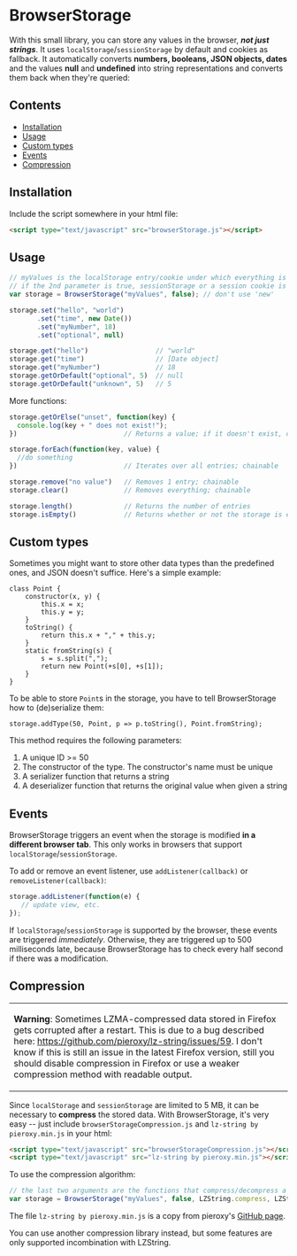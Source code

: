 # BrowserStorage
With this small library, you can store any values in the browser, ***not just strings***. It uses `localStorage`/`sessionStorage` by default and cookies as fallback. It automatically converts **numbers, booleans, JSON objects, dates** and the values **null** and **undefined** into string representations and converts them back when they're queried:

## Contents

- [Installation](#installation)
- [Usage](#usage)
- [Custom types](#custom-types)
- [Events](#events)
- [Compression](#compression)

## Installation

Include the script somewhere in your html file:

```html
<script type="text/javascript" src="browserStorage.js"></script>
```

## Usage

```javascript
// myValues is the localStorage entry/cookie under which everything is stored.
// if the 2nd parameter is true, sessionStorage or a session cookie is used instead
var storage = BrowserStorage("myValues", false); // don't use 'new'

storage.set("hello", "world")
       .set("time", new Date())
       .set("myNumber", 18)
       .set("optional", null)

storage.get("hello")                 // "world"
storage.get("time")                  // [Date object]
storage.get("myNumber")              // 18
storage.getOrDefault("optional", 5)  // null
storage.getOrDefault("unknown", 5)   // 5
```

More functions:

```javascript
storage.getOrElse("unset", function(key) {
  console.log(key + " does not exist!");
})                           // Returns a value; if it doesn't exist, calls a function

storage.forEach(function(key, value) {
  //do something
})                           // Iterates over all entries; chainable

storage.remove("no value")   // Removes 1 entry; chainable
storage.clear()              // Removes everything; chainable

storage.length()             // Returns the number of entries
storage.isEmpty()            // Returns whether or not the storage is empty
```

## Custom types

Sometimes you might want to store other data types than the predefined ones, and JSON doesn't suffice. Here's a simple example:

    class Point {
        constructor(x, y) {
            this.x = x;
            this.y = y;
        }
        toString() {
            return this.x + "," + this.y;
        }
        static fromString(s) {
            s = s.split(",");
            return new Point(+s[0], +s[1]);
        }
    }

To be able to store `Point`s in the storage, you have to tell BrowserStorage how to (de)serialize them:

    storage.addType(50, Point, p => p.toString(), Point.fromString);

This method requires the following parameters:

1. A unique ID >= 50
2. The constructor of the type. The constructor's name must be unique
3. A serializer function that returns a string
4. A deserializer function that returns the original value when given a string

## Events

BrowserStorage triggers an event when the storage is modified **in a different browser tab**. This only works in browsers that support `localStorage`/`sessionStorage`.

To add or remove an event listener, use `addListener(callback)` or `removeListener(callback)`:

```javascript
storage.addListener(function(e) {
   // update view, etc.
});
```

If `localStorage`/`sessionStorage` is supported by the browser, these events are triggered _immediately_. Otherwise, they are triggered up to 500 milliseconds late, because BrowserStorage has to check every half second if there was a modification.


## Compression

<table><tr><td>

**Warning**: Sometimes LZMA-compressed data stored in Firefox gets corrupted after a restart. This is due to a bug described here: https://github.com/pieroxy/lz-string/issues/59. I don't know if this is still an issue in the latest Firefox version, still you should disable compression in Firefox or use a weaker compression method with readable output.

</td></tr></table>

Since `localStorage` and `sessionStorage` are limited to 5 MB, it can be necessary to **compress** the stored data. With BrowserStorage, it's very easy -- just include `browserStorageCompression.js` and `lz-string by pieroxy.min.js` in your html:

```html
<script type="text/javascript" src="browserStorageCompression.js"></script>
<script type="text/javascript" src="lz-string by pieroxy.min.js"></script>
```

To use the compression algorithm:

```javascript
// the last two arguments are the functions that compress/decompress a string
var storage = BrowserStorage("myValues", false, LZString.compress, LZString.decompress);
```

The file `lz-string by pieroxy.min.js` is a copy from pieroxy's <a href="https://github.com/pieroxy/lz-string">GitHub page</a>.

You can use another compression library instead, but some features are only supported incombination with LZString.
